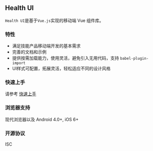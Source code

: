 Health UI
---
`Health UI`是基于`Vue.js`实现的移动端 Vue 组件库。
 
### 特性

* 满足技能产品移动端开发的基本需求
* 完善的文档和示例
* 提供按需加载能力，使用灵活，避免引入无用代码，支持 `babel-plugin-import`
* UI样式可配置，拓展灵活，轻松适应不同的设计风格

### 快速上手

请参考 [快速上手](#/zh-CN/quickstart)


### 浏览器支持

现代浏览器以及 Android 4.0+, iOS 6+


### 开源协议

ISC